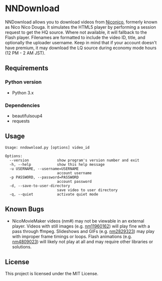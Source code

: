# NNDownload
NNDownload allows you to download videos from [Niconico](http://nicovideo.jp), formerly known as Nico Nico Douga. It simulates the HTML5 player by performing a session request to get the HQ source. Where not available, it will fallback to the Flash player. Filenames are formatted to include the video ID, title, and optionally the uploader username. Keep in mind that if your account doesn't have premium, it may download the LQ source during economy mode hours (12 PM - 2 AM JST).

## Requirements
### Python version
- Python 3.x

### Dependencies
- beautifulsoup4
- requests

## Usage
```
Usage: nndownload.py [options] video_id

Options:
  --version             show program's version number and exit
  -h, --help            show this help message
  -u USERNAME, --username=USERNAME
                        account username
  -p PASSWORD, --password=PASSWORD
                        account password
  -d, --save-to-user-directory
                        save video to user directory
  -q, --quiet           activate quiet mode
```

## Known Bugs
- NicoMovieMaker videos (nm#) may not be viewable in an external player. Videos with still images (e.g. [nm11960162](http://www.nicovideo.jp/watch/nm11960162)) will play fine with a pass through ffmpeg. Slideshows and GIFs (e.g. [nm2829323](http://www.nicovideo.jp/watch/nm2829323)) may play with improper frame timings or loops. Flash animations (e.g. [nm4809023](http://www.nicovideo.jp/watch/nm4809023)) will likely not play at all and may require other libraries or solutions.

## License
This project is licensed under the MIT License.
